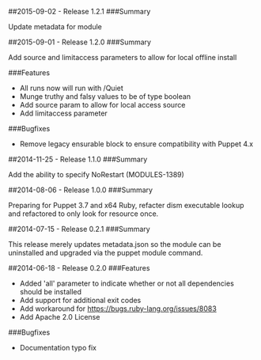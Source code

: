 ##2015-09-02 - Release 1.2.1
###Summary

Update metadata for module

##2015-09-01 - Release 1.2.0
###Summary

Add source and limitaccess parameters to allow for local offline install

###Features
- All runs now will run with /Quiet
- Munge truthy and falsy values to be of type boolean
- Add source param to allow for local access source
- Add limitaccess parameter

###Bugfixes
- Remove legacy ensurable block to ensure compatibility with Puppet 4.x

##2014-11-25 - Release 1.1.0
###Summary

Add the ability to specify NoRestart (MODULES-1389)

##2014-08-06 - Release 1.0.0
###Summary

Preparing for Puppet 3.7 and x64 Ruby, refacter dism executable lookup and
refactored to only look for resource once.

##2014-07-15 - Release 0.2.1
###Summary

This release merely updates metadata.json so the module can be uninstalled and
upgraded via the puppet module command.

##2014-06-18 - Release 0.2.0
###Features
- Added 'all' parameter to indicate whether or not all dependencies should be
installed
- Add support for additional exit codes
- Add workaround for https://bugs.ruby-lang.org/issues/8083
- Add Apache 2.0 License

###Bugfixes
- Documentation typo fix
